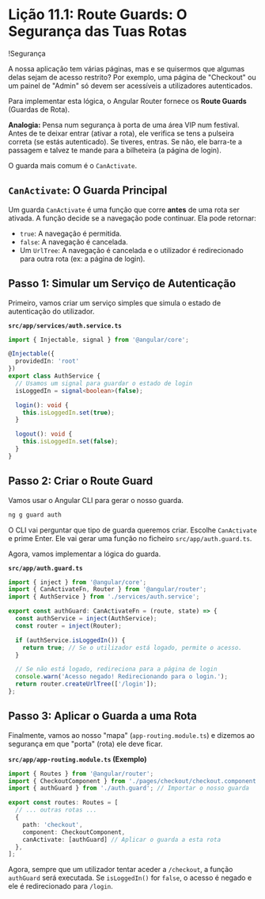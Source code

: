 # Lição 11.1: Route Guards: O Segurança das Tuas Rotas

!Segurança

A nossa aplicação tem várias páginas, mas e se quisermos que algumas delas sejam de acesso restrito? Por exemplo, uma página de "Checkout" ou um painel de "Admin" só devem ser acessíveis a utilizadores autenticados.

Para implementar esta lógica, o Angular Router fornece os **Route Guards** (Guardas de Rota).

**Analogia:** Pensa num segurança à porta de uma área VIP num festival. Antes de te deixar entrar (ativar a rota), ele verifica se tens a pulseira correta (se estás autenticado). Se tiveres, entras. Se não, ele barra-te a passagem e talvez te mande para a bilheteira (a página de login).

O guarda mais comum é o `CanActivate`.

## `CanActivate`: O Guarda Principal

Um guarda `CanActivate` é uma função que corre **antes** de uma rota ser ativada. A função decide se a navegação pode continuar. Ela pode retornar:
-   `true`: A navegação é permitida.
-   `false`: A navegação é cancelada.
-   Um `UrlTree`: A navegação é cancelada e o utilizador é redirecionado para outra rota (ex: a página de login).

## Passo 1: Simular um Serviço de Autenticação

Primeiro, vamos criar um serviço simples que simula o estado de autenticação do utilizador.

**`src/app/services/auth.service.ts`**
```typescript
import { Injectable, signal } from '@angular/core';

@Injectable({
  providedIn: 'root'
})
export class AuthService {
  // Usamos um signal para guardar o estado de login
  isLoggedIn = signal<boolean>(false);

  login(): void {
    this.isLoggedIn.set(true);
  }

  logout(): void {
    this.isLoggedIn.set(false);
  }
}
```

## Passo 2: Criar o Route Guard

Vamos usar o Angular CLI para gerar o nosso guarda.

```sh
ng g guard auth
```

O CLI vai perguntar que tipo de guarda queremos criar. Escolhe `CanActivate` e prime Enter. Ele vai gerar uma função no ficheiro `src/app/auth.guard.ts`.

Agora, vamos implementar a lógica do guarda.

**`src/app/auth.guard.ts`**
```typescript
import { inject } from '@angular/core';
import { CanActivateFn, Router } from '@angular/router';
import { AuthService } from './services/auth.service';

export const authGuard: CanActivateFn = (route, state) => {
  const authService = inject(AuthService);
  const router = inject(Router);

  if (authService.isLoggedIn()) {
    return true; // Se o utilizador está logado, permite o acesso.
  }

  // Se não está logado, redireciona para a página de login
  console.warn('Acesso negado! Redirecionando para o login.');
  return router.createUrlTree(['/login']); 
};
```

## Passo 3: Aplicar o Guarda a uma Rota

Finalmente, vamos ao nosso "mapa" (`app-routing.module.ts`) e dizemos ao segurança em que "porta" (rota) ele deve ficar.

**`src/app/app-routing.module.ts` (Exemplo)**
```typescript
import { Routes } from '@angular/router';
import { CheckoutComponent } from './pages/checkout/checkout.component';
import { authGuard } from './auth.guard'; // Importar o nosso guarda

export const routes: Routes = [
  // ... outras rotas ...
  {
    path: 'checkout',
    component: CheckoutComponent,
    canActivate: [authGuard] // Aplicar o guarda a esta rota
  },
];
```

Agora, sempre que um utilizador tentar aceder a `/checkout`, a função `authGuard` será executada. Se `isLoggedIn()` for `false`, o acesso é negado e ele é redirecionado para `/login`.